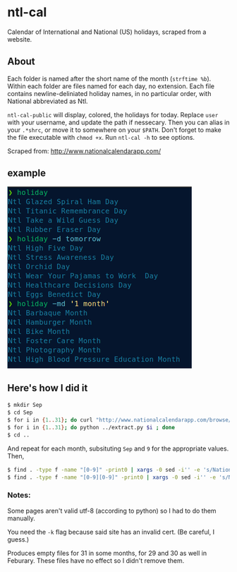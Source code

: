 # ntl-cal
Calendar of International and National (US) holidays, scraped from a website.

## About
Each folder is named after the short name of the month (`strftime %b`). 
Within each folder are files named for each day, no extension. 
Each file contains newline-deliniated holiday names, in no particular order, 
with National abbreviated as Ntl.

`ntl-cal-public` will display, colored, the holidays for today. 
Replace `user` with your username, and update the path if nessecary. 
Then you can alias in your `.*shrc`, or move it to somewhere on your `$PATH`. 
Don't forget to make the file executable with `chmod +x`.
Run `ntl-cal -h` to see options.

Scraped from: http://www.nationalcalendarapp.com/

## example
![demo image](images/demo.png)

## Here's how I did it
```sh
$ mkdir Sep
$ cd Sep
$ for i in {1..31}; do curl "http://www.nationalcalendarapp.com/browse/2020/9/$i" -kO; done
$ for i in {1..31}; do python ../extract.py $i ; done
$ cd ..
```
And repeat for each month, subsituting `Sep` and `9` for the appropriate values.
Then, 
```sh
$ find . -type f -name "[0-9]" -print0 | xargs -0 sed -i'' -e 's/National/Ntl/ig'
$ find . -type f -name "[0-9][0-9]" -print0 | xargs -0 sed -i'' -e 's/National/Ntl/ig'
```

### Notes: 
Some pages aren't valid utf-8 (according to python) so I had to do them manually.

You need the `-k` flag because said site has an invalid cert. (Be careful, I guess.)

Produces empty files for 31 in some months, for 29 and 30 as well in Feburary. 
These files have no effect so I didn't remove them.
